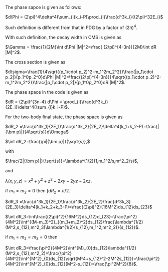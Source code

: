 The phase sapce is given as follows:

$d\Phi = (2\pi)^4\delta^4(\sum_{i}k_i-P)\prod_{i}\frac{d^3k_i}{(2\pi)^32E_i}$

Such definition is different from that in PDG by a factor of $(2\pi)^4$.

With such definition, the decay width in CMS is given as

$\Gamma = \frac{1}{2M}\int d\Phi |M|^2=\frac{ (2\pi)^{4-3n}}{2M}\int dR |M|^2$.

The cross section is given as

$d\sigma=\frac{1}{4\sqrt{(p_1\cdot p_2)^2-m_1^2m_2^2}}\frac{|p_1\cdot p_2|}{p_1^0p_2^0}d\Phi |M|^2=\frac{(2\pi)^{4-3n}}{4\sqrt{(p_1\cdot p_2)^2-m_1^2m_2^2}}\frac{|p_1\cdot p_2|}{p_1^0p_2^0}dR |M|^2$.

The phase space in the code is given as

$dR = (2\pi)^{3n-4} d\Phi = \prod_{i}\frac{d^3k_i}{2E_i}\delta^4(\sum_{i}k_i-P)$.

For the two-body final state, the phase space is given as

$dR_2 =\frac{d^3k_1}{2E_1}\frac{d^3k_2}{2E_2}\delta^4(k_1+k_2-P)=\frac{|{\bm p}|}{4\sqrt{s}}d\Omega$

$\int dR_2=\frac{\pi|{\bm p}|}{\sqrt{s}},$

with

$\frac{2|{\bm p}|}{\sqrt{s}}=\lambda^{1/2}(1,m_1^2/s,m^2_2/s)$,

and

$\lambda(x,y,z)=x^2+y^2+z^2-2xy-2yz-2xz$.

if $m_1=m_2=0$ then $\int dR_2=\pi/2$.

$dR_3 =\frac{d^3k_1}{2E_1}\frac{d^3k_2}{2E_2}\frac{d^3k_3}{2E_3}\delta^4(k_1+k_2+k_3-P)=\frac{(2\pi)^2}{16M^2}ds_{12}ds_{23}$

$\int dR_3=\int\frac{(2\pi)^2}{16M^2}ds_{12}d_{23}=\frac{\pi^2}{4M^2}\int^{(M-m_3)^2}_{(m_1+m_2)^2}ds_{12}\frac{\lambda^{1/2}(M^2,s_{12},m^2_3)\lambda^{1/2}(s_{12},m_1^2,m^2_2)}{s_{12}}$.

if $m_1=m_2=m_3=0$ then

$\int dR_3=\frac{\pi^2}{4M^2}\int^{M}_{0}ds_{12}\lambda^{1/2}(M^2,s_{12},m^2_2)=\frac{\pi^2}{4M^2}\int^{M^2}_{0}ds_{12}\sqrt{M^4+s_{12}^2-2M^2s_{12}}=\frac{\pi^2}{4M^2}\int^{M^2}_{0}ds_{12}(M^2-s_{12})=\frac{\pi^2M^2}{8}$.
